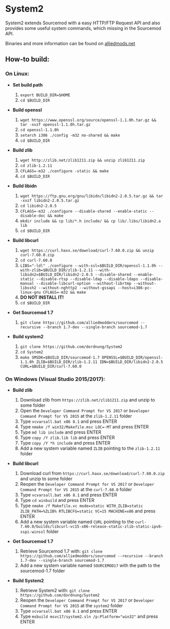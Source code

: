 System2
=======

System2 extends Sourcemod with a easy HTTP/FTP Request API and also provides some useful system commands, which missing in the Sourcemod API.

Binaries and more information can be found on [alliedmods.net](https://forums.alliedmods.net/showthread.php?t=146019)

## How-to build: ##

### On Linux: ###
- **Set build path**
  1. `export BUILD_DIR=$HOME`
  2. `cd $BUILD_DIR`

- **Build openssl**
  1. `wget https://www.openssl.org/source/openssl-1.1.0h.tar.gz && tar -xvzf openssl-1.1.0h.tar.gz`
  2. `cd openssl-1.1.0h`
  3. `setarch i386 ./config -m32 no-shared && make`
  4. `cd $BUILD_DIR`

- **Build zlib**
  1. `wget http://zlib.net/zlib1211.zip && unzip zlib1211.zip`
  2. `cd zlib-1.2.11`
  3. `CFLAGS=-m32 ./configure -static && make`
  4. `cd $BUILD_DIR`

- **Build libidn**
  1. `wget https://ftp.gnu.org/gnu/libidn/libidn2-2.0.5.tar.gz && tar -xvzf libidn2-2.0.5.tar.gz`
  2. `cd libidn2-2.0.5`
  3. `CFLAGS=-m32 ./configure --disable-shared --enable-static --disable-doc && make`
  4. `mkdir include && cp lib/*.h include/ && cp lib/.libs/libidn2.a lib`
  5. `cd $BUILD_DIR`

- **Build libcurl**
  1. `wget https://curl.haxx.se/download/curl-7.60.0.zip && unzip curl-7.60.0.zip`
  2. `cd curl-7.60.0`
  3. `LIBS="-ldl" ./configure --with-ssl=$BUILD_DIR/openssl-1.1.0h --with-zlib=$BUILD_DIR/zlib-1.2.11 --with-libidn2=$BUILD_DIR/libidn2-2.0.5 --disable-shared --enable-static --disable-rtsp --disable-ldap --disable-ldaps --disable-manual --disable-libcurl-option --without-librtmp --without-libssh2 --without-nghttp2 --without-gssapi --host=i386-pc-linux-gnu CFLAGS=-m32 && make`
  4. **DO NOT INSTALL IT!**
  4. `cd $BUILD_DIR`

- **Get Sourcemod 1.7**
  1. `git clone https://github.com/alliedmodders/sourcemod --recursive --branch 1.7-dev --single-branch sourcemod-1.7`

- **Build system2**
  1. `git clone https://github.com/dordnung/System2`
  2. `cd System2`
  3. `make SMSDK=$BUILD_DIR/sourcemod-1.7 OPENSSL=$BUILD_DIR/openssl-1.1.0h ZLIB=$BUILD_DIR/zlib-1.2.11 IDN=$BUILD_DIR/libidn2-2.0.5 CURL=$BUILD_DIR/curl-7.60.0`

### On Windows (Visual Studio 2015/2017): ###
- **Build zlib**
  1. Download zlib from `https://zlib.net/zlib1211.zip` and unzip to some folder
  2. Open the `Developer Command Prompt for VS 2017` or `Developer Command Prompt for VS 2015` at the `zlib-1.2.11` folder
  3. Type `vcvarsall.bat x86 8.1` and press ENTER
  3. Type `nmake /f win32/Makefile.msc LOC=-MT` and press ENTER
  4. Type `md lib include` and press ENTER
  5. Type `copy /Y zlib.lib lib` and press ENTER
  6. Type `copy /Y *h include` and press ENTER
  7. Add a new system variable named `ZLIB` pointing to the `zlib-1.2.11` folder

- **Build libcurl**
  1. Download curl from `https://curl.haxx.se/download/curl-7.60.0.zip` and unzip to some folder
  2. Reopen the `Developer Command Prompt for VS 2017` or `Developer Command Prompt for VS 2015` at the `curl-7.60.0` folder
  3. Type `vcvarsall.bat x86 8.1` and press ENTER
  4. Type `cd winbuild` and press ENTER
  5. Type `nmake /f Makefile.vc mode=static WITH_ZLIB=static ZLIB_PATH=%ZLIB% RTLIBCFG=static VC=15 MACHINE=x86` and press ENTER
  6. Add a new system variable named `CURL` pointing to the `curl-7.60.0/builds/libcurl-vc15-x86-release-static-zlib-static-ipv6-sspi-winssl` folder

- **Get Sourcemod 1.7**
  1. Retrieve Sourcemod 1.7 with: `git clone https://github.com/alliedmodders/sourcemod --recursive --branch 1.7-dev --single-branch sourcemod-1.7`
  2. Add a new system variable named `SOURCEMOD17` with the path to the sourcemod-1.7 folder

- **Build System2**
  1. Retrieve System2 with: `git clone https://github.com/dordnung/System2`
  2. Reopen the `Developer Command Prompt for VS 2017` or `Developer Command Prompt for VS 2015` at the `system2` folder
  3. Type `vcvarsall.bat x86 8.1` and press ENTER
  4. Type `msbuild msvc17/system2.sln /p:Platform="win32"` and press ENTER